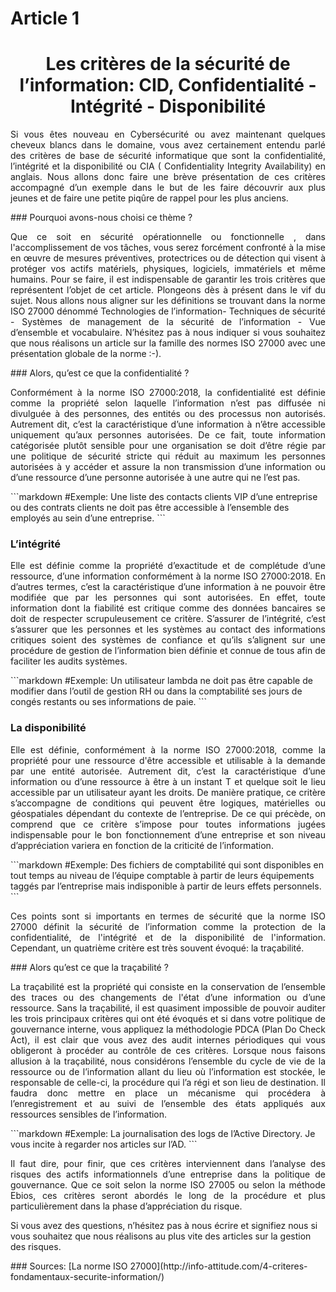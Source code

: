 # **Article 1** 

<div align="center">

<h1><strong>Les critères de la sécurité de l’information: CID, Confidentialité - Intégrité - Disponibilité</strong></h1>

</div>

<p align="justify">
Si vous êtes nouveau en Cybersécurité ou avez maintenant quelques cheveux blancs dans le domaine, vous avez certainement entendu parlé des critères de base de sécurité informatique que sont la confidentialité, l’intégrité et la disponibilité ou CIA ( Confidentiality Integrity Availability) en anglais. Nous allons donc faire une brève présentation de ces critères accompagné d’un exemple dans le but de les faire découvrir aux plus jeunes et de faire une petite piqûre de rappel pour les plus anciens.
</p>
### Pourquoi avons-nous choisi ce thème ?
<p align="justify">
Que ce soit en sécurité opérationnelle ou fonctionnelle , dans l'accomplissement de vos tâches, vous serez forcément confronté à la mise en œuvre de mesures préventives, protectrices ou de détection qui visent à protéger vos actifs matériels, physiques, logiciels, immatériels et même humains. Pour se faire, il est indispensable de garantir les trois critères que représentent l’objet de cet article. Plongeons dès à présent dans le vif du sujet.
Nous allons nous aligner sur les définitions se trouvant dans la norme ISO 27000 dénommé Technologies de l’information- Techniques de sécurité - Systèmes de management de la sécurité de l’information - Vue d’ensemble et vocabulaire.
N’hésitez pas à nous indiquer si vous souhaitez que nous réalisons un article sur la famille des normes ISO 27000 avec une présentation globale de la norme :-).
</p>
### Alors, qu’est ce que la confidentialité ? 
<p align="justify">
Conformément à la norme ISO 27000:2018, la confidentialité est définie comme la propriété selon laquelle l’information n’est pas diffusée ni divulguée à des personnes, des entités ou des processus non autorisés. Autrement dit, c’est la caractéristique d’une information à n’être accessible uniquement qu’aux personnes autorisées. De ce fait, toute information catégorisée plutôt sensible pour une organisation se doit d’être régie par une politique de sécurité stricte qui réduit au maximum les personnes autorisées à y accéder et assure la non transmission d’une information ou d’une ressource d’une personne autorisée à une autre qui ne l’est pas.
</p>
```markdown
#Exemple: 
Une liste des contacts clients VIP d’une entreprise ou des contrats clients ne doit pas être accessible à l’ensemble des employés au sein d’une entreprise.
```

### L’intégrité
<p align="justify">
Elle est définie comme la propriété d’exactitude et de complétude d’une ressource, d’une information conformément à la norme ISO 27000:2018. En d’autres termes, c’est la caractéristique d’une information à ne pouvoir être modifiée que par les personnes qui sont autorisées. En effet, toute information dont la fiabilité est critique comme des données bancaires se doit de respecter scrupuleusement ce critère. S’assurer de l’intégrité, c’est s’assurer que les personnes et les systèmes au contact des informations critiques soient des systèmes de confiance et qu’ils s’alignent sur une procédure de gestion de l’information bien définie et connue de tous afin de faciliter les audits systèmes.
</p>
```markdown
#Exemple:
Un utilisateur lambda ne doit pas être capable de modifier dans l’outil de gestion RH ou dans la comptabilité ses jours de congés restants ou ses informations de paie.
```

### La disponibilité
<p align="justify">
Elle est définie, conformément à la norme ISO 27000:2018, comme la propriété pour une ressource d'être accessible et utilisable à la demande par une entité autorisée. Autrement dit, c’est la caractéristique d’une information ou d’une ressource à être à un instant T et quelque soit le lieu accessible par un utilisateur ayant les droits. De manière pratique, ce critère s’accompagne de conditions qui peuvent être logiques, matérielles ou géospatiales dépendant du contexte de l’entreprise.
De ce qui précède, on comprend que ce critère s’impose pour toutes informations jugées indispensable pour le bon fonctionnement d’une entreprise et son niveau d’appréciation variera en fonction de la criticité de l’information.
</p>
```markdown
#Exemple: 
Des fichiers de comptabilité qui sont disponibles en tout temps au niveau de l’équipe comptable à partir de leurs équipements taggés par l’entreprise mais indisponible à partir de leurs effets personnels. 
```
<p align="justify">
Ces points sont si importants en termes de sécurité que la norme ISO 27000 définit la sécurité de l’information comme la protection de la confidentialité, de l'intégrité et de la disponibilité de l'information. Cependant, un quatrième critère est très souvent évoqué: la traçabilité.
</p>
### Alors qu’est ce que la traçabilité ?
<p align="justify">
La traçabilité est la propriété qui consiste en la conservation de l’ensemble des traces ou des changements de l'état d’une information ou d’une ressource. Sans la traçabilité, il est quasiment impossible de pouvoir auditer les trois principaux critères qui ont été évoqués et si dans votre politique de gouvernance interne, vous appliquez la méthodologie PDCA (Plan Do Check Act), il est clair que vous avez des audit internes périodiques qui vous obligeront à procéder au contrôle de ces critères.
Lorsque nous faisons allusion à la traçabilité, nous considérons l’ensemble du cycle de vie de la ressource ou de l’information allant du lieu où l’information est stockée, le responsable de celle-ci, la procédure qui l’a régi et son lieu de destination. Il faudra donc mettre en place un mécanisme qui procédera à l’enregistrement et au suivi de l’ensemble des états appliqués aux ressources sensibles de l’information. 
</p>
```markdown
#Exemple: 
La journalisation des logs de l’Active Directory. Je vous incite à regarder nos articles sur l’AD.
```
<p align="justify">
Il faut dire, pour finir, que ces critères interviennent dans l’analyse des risques des actifs informationnels d’une entreprise dans la politique de gouvernance. Que ce soit selon la norme ISO 27005 ou selon la méthode Ebios, ces critères seront abordés le long de la procédure et plus particulièrement dans la phase d’appréciation du risque.

Si vous avez des questions, n’hésitez pas à nous écrire et signifiez nous si vous souhaitez que nous réalisons au plus vite des articles sur la gestion des risques.
</p>
### Sources:
[La norme ISO 27000](http://info-attitude.com/4-criteres-fondamentaux-securite-information/)


